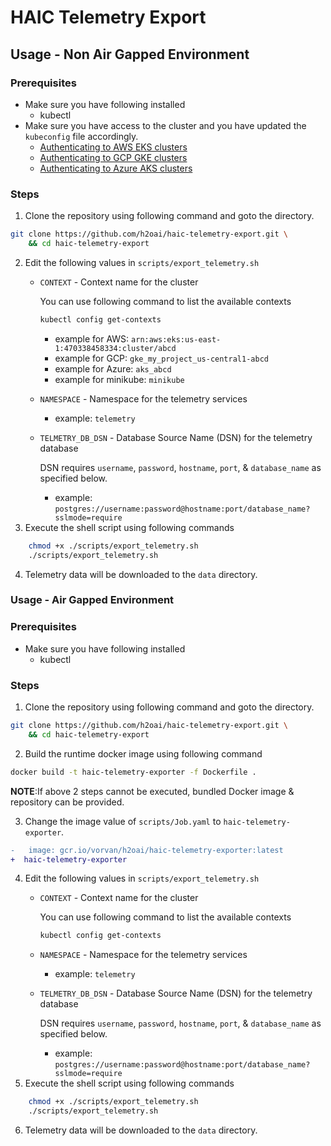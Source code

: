# HAIC Telemetry Export


## Usage - Non Air Gapped Environment

### Prerequisites

- Make sure you have following installed
    - kubectl
- Make sure you have access to the cluster and you have updated the `kubeconfig` file accordingly.
    - [Authenticating to AWS EKS clusters](https://docs.aws.amazon.com/eks/latest/userguide/create-kubeconfig.html)
    - [Authenticating to GCP GKE clusters](https://cloud.google.com/kubernetes-engine/docs/how-to/cluster-access-for-kubectl)
    - [Authenticating to Azure  AKS clusters](https://learn.microsoft.com/en-us/cli/azure/aks?view=azure-cli-latest#az-aks-get-credentials)

### Steps

1. Clone the repository using following command and goto the directory.
```bash
git clone https://github.com/h2oai/haic-telemetry-export.git \
    && cd haic-telemetry-export
```
2. Edit the following values in `scripts/export_telemetry.sh`
    - `CONTEXT` - Context name for the cluster

        You can use following command to list the available contexts
        ```bash
        kubectl config get-contexts
        ``` 
        - example for AWS: `arn:aws:eks:us-east-1:470338458334:cluster/abcd`
        - example for GCP: `gke_my_project_us-central1-abcd`
        - example for Azure: `aks_abcd`
        - example for minikube: `minikube`
    - `NAMESPACE` - Namespace for the telemetry services
        - example: `telemetry`
    - `TELMETRY_DB_DSN` - Database Source Name (DSN) for the telemetry database

       DSN requires `username`, `password`, `hostname`, `port`, & `database_name` as specified below.
        - example: `postgres://username:password@hostname:port/database_name?sslmode=require`
3. Execute the shell script using following commands
```bash
    chmod +x ./scripts/export_telemetry.sh
    ./scripts/export_telemetry.sh
```
4. Telemetry data will be downloaded to the `data` directory.

### Usage - Air Gapped Environment

### Prerequisites

- Make sure you have following installed
    - kubectl

### Steps
1. Clone the repository using following command and goto the directory.
```bash
git clone https://github.com/h2oai/haic-telemetry-export.git \
    && cd haic-telemetry-export
```

2. Build the runtime docker image using following command
```bash
docker build -t haic-telemetry-exporter -f Dockerfile . 
```
__NOTE__:If above 2 steps cannot be executed, bundled Docker image & repository can be provided.

3. Change the image value of `scripts/Job.yaml` to `haic-telemetry-exporter`.

```diff
-   image: gcr.io/vorvan/h2oai/haic-telemetry-exporter:latest
+  haic-telemetry-exporter
```

4. Edit the following values in `scripts/export_telemetry.sh`
    - `CONTEXT` - Context name for the cluster
    
        You can use following command to list the available contexts
        ```bash
        kubectl config get-contexts
        ``` 
    - `NAMESPACE` - Namespace for the telemetry services
        - example: `telemetry`
    - `TELMETRY_DB_DSN` - Database Source Name (DSN) for the telemetry database
        
        DSN requires `username`, `password`, `hostname`, `port`, & `database_name` as specified below.
        - example: `postgres://username:password@hostname:port/database_name?sslmode=require`
5. Execute the shell script using following commands
```bash
    chmod +x ./scripts/export_telemetry.sh
    ./scripts/export_telemetry.sh
```
6. Telemetry data will be downloaded to the `data` directory.
